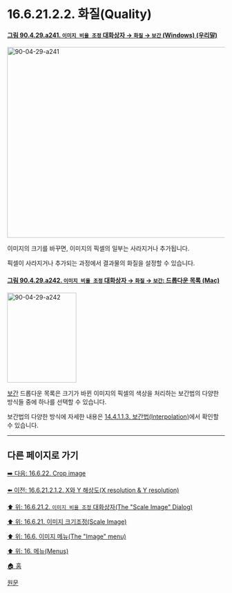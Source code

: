 # 16.6.21.2.2. 화질(Quality)

<a id="90-04-29-a241"></a>

#### [그림 90.4.29.a241. `이미지 비율 조정` 대화상자 → `화질` → `보간` (Windows) (우리말)](./90-04-0029-scale_image.md#90-04-29-a241)
<img width="582" height="441" alt="90-04-29-a241" src="https://github.com/user-attachments/assets/9bd47dfa-eb5c-4075-8f8d-17e28795f504" />

이미지의 크기를 바꾸면, 이미지의 픽셀의 일부는 사라지거나 추가됩니다.

픽셀이 사라지거나 추가되는 과정에서 결과물의 화질을 설정할 수 있습니다.

<a id="90-04-29-a242"></a>

#### [그림 90.4.29.a242. `이미지 비율 조정` 대화상자 → `화질` → `보간`: 드롭다운 목록 (Mac)](./90-04-0029-scale_image.md#90-04-29-a242)
<img width="160" height="208" alt="90-04-29-a242" src="https://github.com/user-attachments/assets/fe10f04a-58c1-492e-ba6a-8e051c8a8ab7" />

[보간](./19-glossaryx-interpolation.md) 드롭다운 목록은 크기가 바뀐 이미지의 픽셀의 색상을 처리하는 보간법의 다양한 방식들 중에 하나를 선택할 수 있습니다.

보간법의 다양한 방식에 자세한 내용은 [14.4.1.1.3. 보간법(Interpolation)](./14-04-01-01-03-interpolation.md)에서 확인할 수 있습니다.

***

## 다른 페이지로 가기

[➡️ 다음: 16.6.22. Crop image](./16-06-22-crop-image.md)

[⬅️ 이전: 16.6.21.2.1.2. X와 Y 해상도(X resolution & Y resolution)](./16-06-21-02-01-02-x_n_y_resolution.md)

[⬆️ 위: 16.6.21.2. `이미지 비율 조정` 대화상자(The "Scale Image" Dialog)](./16-06-21-02-00-the_scale_image_dialog.md)

[⬆️ 위: 16.6.21. 이미지 크기조정(Scale Image)](./16-06-21-00-scale-image.md)

[⬆️ 위: 16.6. 이미지 메뉴(The "Image" menu)](./16-06-00-the-image-menu.md)

[⬆️ 위: 16. 메뉴(Menus)](./16-00-menus.md)

[🏠 홈](./00-home.md)

[원문](https://docs.gimp.org/2.10/ko/gimp-image-scale.html#idm27571)